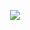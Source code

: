 <p align="center"><img src="https://github-readme-stats.vercel.app/api?username=tomczyq&count_private=true&title_color=E90601&bg_color=0D1117&text_color=dfdfdf"></p>